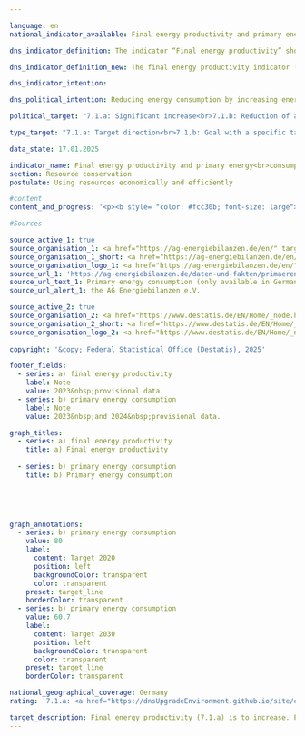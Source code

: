 ```yaml
---

language: en        
national_indicator_available: Final energy productivity and primary energy<br>consumption        

dns_indicator_definition: The indicator “Final energy productivity” shows the trend of value added per unit of final energy used. The concept of “final energy” refers to the part of the energy that is used energetically in terms of thermal or electric energy in the production sectors for the manufacturing of goods or by households.<br>The indicator ”Primary energy consumption” specifies how much energy was consumed by a country in the energy sectors for conversion purposes on the one hand, and by production activities, transport and households on the other.        

dns_indicator_definition_new: The final energy productivity indicator (7.1.a) shows the development of value added per unit of final energy used compared to the base year 2008. The term ‘final energy’ refers to the portion of energy that is available as thermal or electrical energy for the production of goods or for use in private households. Indicator 7.1.b shows the development of primary energy consumption compared to the base year 2008. Primary energy consumption is calculated as the sum of final energy consumption, non-energy consumption and the balance in the conversion balance. In the conversion balance, the conversion of energy sources is shown as input and output. Own consumption in the conversion areas and flare and line losses are also recognised in the conversion balance.        

dns_indicator_intention:         

dns_political_intention: Reducing energy consumption by increasing energy efficiency is the second main pillar of the energy transition alongside the expansion of renewable energies. The aim is to achieve a high level of economic performance with as little energy as possible. Saving energy protects the climate and the environment, contributes to improving security of supply and the competitiveness of industry.        

political_target: "7.1.a: Significant increase<br>7.1.b: Reduction of at least 39.3&nbsp;per cent by 2030&nbsp;compared to 2008"        

type_target: "7.1.a: Target direction<br>7.1.b: Goal with a specific target value"        

data_state: 17.01.2025        

indicator_name: Final energy productivity and primary energy<br>consumption        
section: Resource conservation        
postulate: Using resources economically and efficiently        

#content         
content_and_progress: '<p><b style= "color: #fcc30b; font-size: large">7.1.a, b Final energy productivity and primary energy<br><br>consumption</b><br><br>When considering energy consumption, a distinction is made between primary and final energy:<br><br>• 	Primary energy refers to the energy contained in natural energy sources such as natural gas, petroleum, coal, or uranium before their conversion. Energy obtained from renewable sources also counts as primary energy.<br><br>• 	Final energy is the portion of primary energy available to the final consumer in the form of <abbr title="for example (exempli gratia)" tabindex="0">e.g.</abbr> electricity, district heating, gas, or fuels. It results from the primary energy minus the losses incurred during conversion, transport, and storage.<br><br><b>7.1.a Final energy productivity</b><br><br>Final energy productivity describes the relationship between economic value added&nbsp;–&nbsp;measured as gross domestic product (<abbr title="Gross domestic product" tabindex="0">GDP</abbr>)&nbsp;–&nbsp;and final energy consumption. It serves as an indicator of energy efficiency in the production of goods, the provision of services, and energy consumption in private households.<br><br>Because the indicator refers to final energy, losses during conversion, transport, and storage are not taken into account. Therefore, conclusions about the efficiency of energy conversion processes&nbsp;–&nbsp;such as the efficiency of power plants&nbsp;–&nbsp;or progress in energy transmission and storage are not possible.<br><br>According to preliminary results, final energy productivity increased by 31.8% between 2008&nbsp;and 2023, including 10.8&nbsp;percentage points in 2022&nbsp;and 2023&nbsp;alone. This means that the politically set target of a continuous increase was achieved both last year and on a multi-year average.<br><br>Until 2019, the indicator"s development was primarily driven by rising <abbr title="Gross domestic product" tabindex="0">GDP</abbr> (+14.7&nbsp;% compared to 2008), while final energy consumption remained relatively constant (–3.0&nbsp;%). Between 2021&nbsp;and 2023, <abbr title="Gross domestic product" tabindex="0">GDP</abbr> increased only slightly, but at the same time, energy consumption fell significantly&nbsp;–&nbsp;from 94.2&nbsp;% to 87.5&nbsp;% of the 2008&nbsp;baseline. As a result, final energy productivity continued to increase despite stagnating <abbr title="Gross domestic product" tabindex="0">GDP</abbr>.<br><br>Regional differences are clearly visible: In 2022, final energy productivity in Saxony-Anhalt was 0.90&nbsp;euros per kWh&nbsp;–&nbsp;an increase of only 4.6% compared to 2008. Saxony-Anhalt thus recorded the lowest value in Germany, both in terms of final energy productivity itself and its development. The highest values were achieved by the city-states of Berlin (3.34&nbsp;euros per kWh) and Hamburg (3,54&nbsp;euros per kWh). Berlin also achieved the highest growth of all federal states, with 72.8&nbsp;% compared to 2008. <br><br>Total final energy consumption in 2023&nbsp;amounted to 8,163&nbsp;petajoules, compared to 9,327&nbsp;petajoules in 2008. Approximately 14&nbsp;% was accounted for by industry, commerce and services, 28&nbsp;% each by households and industry, and 31&nbsp;% by transport.<br><br><b>7.1.b 	Primary energy consumptio</b><br><br>Primary energy consumption encompasses the total energy content of all energy sources used domestically. This includes primary energy sources such as lignite and hard coal, mineral oil, natural gas, and energy from renewable sources. These are either used directly or converted into secondary energy sources such as electricity, district heating, gasoline, or diesel.<br><br>The calculation is based on the total domestically produced energy sources plus the balance of imports and exports, as well as inventory changes, less the supply of fuels and lubricants to national and international maritime shipping in German ports. The basis is the energy balances of the Working Group on Energy Balances (<abbr title="Energy Balance Association" tabindex="0">AGEB</abbr>), supplemented by other data sources .<br><br>In contrast to final energy productivity, this indicator does not consider economic reference values, but only consumption . Since it is based on primary energy, efficiency improvements in the conversion of fossil fuels&nbsp;–&nbsp;particularly in electricity generation&nbsp;–&nbsp;are also included. However, this does not clearly determine whether changes in the indicator are due to changes in energy consumption or to developments in energy generation, conversion, and transport. When electricity is generated from renewable sources, the energy produced is counted as primary energy, so efficiency improvements in these plants do not have a direct impact on the indicator.<br><br>Between 2008&nbsp;and 2024, primary energy consumption fell According to preliminary data, the energy consumption will be 72.9&nbsp;% of the baseline. If the trend of recent years continues, the politically defined target of reducing primary energy consumption by at least 39.3&nbsp;% compared to 2008&nbsp;by 2030&nbsp;–&nbsp;expected to be achieved ahead of schedule.<br><br>Here, too, there are clear regional differences: While primary energy consumption While in Saxony it rose to 102.8&nbsp;% of the 2008&nbsp;baseline in 2022&nbsp;, in Schleswig-Holstein it fell to 73.8&nbsp;%.</p>'                

#Sources        

source_active_1: true
source_organisation_1: <a href="https://ag-energiebilanzen.de/en/" target="_blank" onclick="return confirm_alert('the AG Energiebilanzen e.V.', 'En')">AG Energiebilanzen e.V.</a>
source_organisation_1_short: <a href="https://ag-energiebilanzen.de/en/" target="_blank" onclick="return confirm_alert('the AG Energiebilanzen e.V.', 'En')">AG Energiebilanzen e.V.</a>
source_organisation_logo_1: <a href="https://ag-energiebilanzen.de/en/" target="_blank" onclick="return confirm_alert('the AG Energiebilanzen e.V.', 'En')"><img src="https://dnsTestEnvironment.github.io/dns-indicators/public/OrgImgEn/ageb.png" alt="AG Energiebilanzen e.V." title=" Click here to visit the homepage of the organizationAG Energiebilanzen e.V." style="height:60px; width:148px; border:transparent"/></a>
source_url_1: 'https://ag-energiebilanzen.de/daten-und-fakten/primaerenergieverbrauch/'
source_url_text_1: Primary energy consumption (only available in German)
source_url_alert_1: the AG Energiebilanzen e.V.

source_active_2: true
source_organisation_2: <a href="https://www.destatis.de/EN/Home/_node.html" target="_blank">Federal Statistical Office</a>
source_organisation_2_short: <a href="https://www.destatis.de/EN/Home/_node.html" target="_blank">Federal Statistical Office</a>
source_organisation_logo_2: <a href="https://www.destatis.de/EN/Home/_node.html" target="_blank"><img src="https://dnsTestEnvironment.github.io/dns-indicators/public/OrgImgEn/destatis.png" alt="Federal Statistical Office" title=" Click here to visit the homepage of the organizationFederal Statistical Office" style="height:60px; width:148px; border:transparent"/></a>
        
copyright: '&copy; Federal Statistical Office (Destatis), 2025'        

footer_fields:
  - series: a) final energy productivity
    label: Note
    value: 2023&nbsp;provisional data.
  - series: b) primary energy consumption
    label: Note
    value: 2023&nbsp;and 2024&nbsp;provisional data.        

graph_titles: 
  - series: a) final energy productivity
    title: a) Final energy productivity
    
  - series: b) primary energy consumption
    title: b) Primary energy consumption
            

        


graph_annotations:
  - series: b) primary energy consumption
    value: 80
    label:
      content: Target 2020
      position: left
      backgroundColor: transparent
      color: transparent
    preset: target_line
    borderColor: transparent
  - series: b) primary energy consumption
    value: 60.7
    label:
      content: Target 2030
      position: left
      backgroundColor: transparent
      color: transparent
    preset: target_line
    borderColor: transparent                

national_geographical_coverage: Germany        
rating: '7.1.a: <a href="https://dnsUpgradeEnvironment.github.io/site/en/status"><img src="https://sdg-indikatoren.de/public/Wettersymbole/Sonne.png" title="In 2023 both the average value and the previous annual change pointed in the right direction." alt="Weathersymbol: Sun"/></a> Data state: 01.17.2025<br>7.1.b: <a href="https://dnsUpgradeEnvironment.github.io/site/en/status"><img src="https://sdg-indikatoren.de/public/Wettersymbole/Sonne.png" title="If the trend from 2024 had continued, the target value would have been reached or missed by less than 5% of the difference between the target value and the value at that time." alt="Weathersymbol: Sun"/></a> Data state: 01.17.2025'        

target_description: Final energy productivity (7.1.a) is to increase. Primary energy consumption (7.1.b) is to be reduced to a maximum of 60.7&nbsp;per cent of the 2008&nbsp;value by 2030.<br><br><br>Based on the target formulation, indicator 7.1.a for 2023&nbsp;is rated as "Sun", as the indicator value recorded an increase both last year and on average over the last six years.<br><br><br>A specific target value for 2030&nbsp;is planned for indicator 7.1.b, which will already be undercut in 2028&nbsp;if the average development of the last six years is maintained. Indicator 7.1.b is rated as "Sun" for the year 2024.        
---
```


